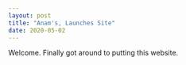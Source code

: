 ```yaml
---
layout: post
title: "Anam's, Launches Site"
date: 2020-05-02
---
```


Welcome. Finally got around to putting this website. 
